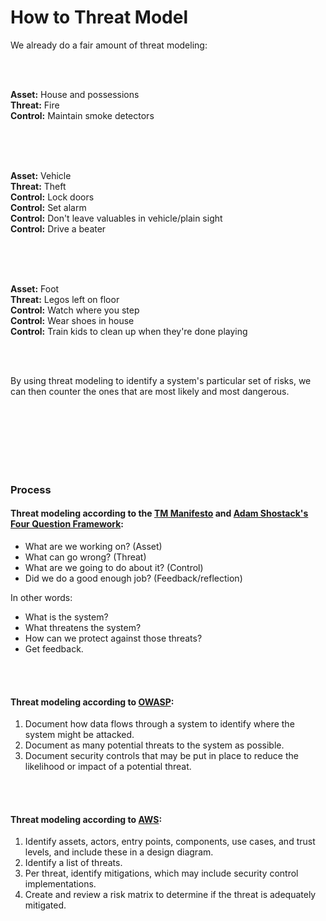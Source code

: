 
# How to Threat Model

We already do a fair amount of threat modeling:

<br /><br />

**Asset:** House and possessions <br />
**Threat:** Fire <br />
**Control:** Maintain smoke detectors <br />

<br /><br /><br />

**Asset:** Vehicle <br />
**Threat:** Theft <br />
**Control:** Lock doors <br />
**Control:** Set alarm <br />
**Control:** Don't leave valuables in vehicle/plain sight <br />
**Control:** Drive a beater <br />

<br /><br /><br />

**Asset:** Foot <br />
**Threat:** Legos left on floor <br />
**Control:** Watch where you step <br />
**Control:** Wear shoes in house <br />
**Control:** Train kids to clean up when they're done playing <br />

<br /><br />

By using threat modeling to identify a system's particular set of risks, we can then counter the ones that are most likely and most dangerous.

<br /><br /><br /><br /><br /><br />

### Process

#### Threat modeling according to the [TM Manifesto](https://www.threatmodelingmanifesto.org) and [Adam Shostack's Four Question Framework](https://github.com/adamshostack/4QuestionFrame):

* What are we working on? (Asset)
* What can go wrong? (Threat)
* What are we going to do about it? (Control)
* Did we do a good enough job? (Feedback/reflection)

In other words:
* What is the system?
* What threatens the system?
* How can we protect against those threats?
* Get feedback.

<br /><br />

#### Threat modeling according to [OWASP](https://cheatsheetseries.owasp.org/cheatsheets/Threat_Modeling_Cheat_Sheet.html):

1. Document how data flows through a system to identify where the system might be attacked.
1. Document as many potential threats to the system as possible.
1. Document security controls that may be put in place to reduce the likelihood or impact of a potential threat.

<br /><br />

#### Threat modeling according to [AWS](https://aws.amazon.com/blogs/security/how-to-approach-threat-modeling/):

1. Identify assets, actors, entry points, components, use cases, and trust levels, and include these in a design diagram.
1. Identify a list of threats.
1. Per threat, identify mitigations, which may include security control implementations.
1. Create and review a risk matrix to determine if the threat is adequately mitigated.


